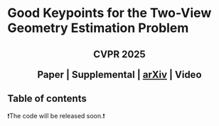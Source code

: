 # Good Keypoints for the Two-View Geometry Estimation Problem

## <p align="center">CVPR 2025</p>  <p align="center"> Paper | Supplemental | [arXiv](https://arxiv.org/abs/2503.18767) | Video</p> 

## Table of contents

❗The code will be released soon.❗
